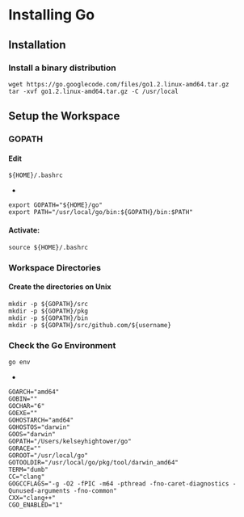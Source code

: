 # Installing Go

## Installation

### Install a binary distribution
 
    wget https://go.googlecode.com/files/go1.2.linux-amd64.tar.gz
    tar -xvf go1.2.linux-amd64.tar.gz -C /usr/local

## Setup the Workspace

### GOPATH

#### Edit

    ${HOME}/.bashrc

-

    export GOPATH="${HOME}/go"
    export PATH="/usr/local/go/bin:${GOPATH}/bin:$PATH"

#### Activate:

    source ${HOME}/.bashrc

### Workspace Directories

#### Create the directories on Unix

    mkdir -p ${GOPATH}/src
    mkdir -p ${GOPATH}/pkg
    mkdir -p ${GOPATH}/bin
    mkdir -p ${GOPATH}/src/github.com/${username}

### Check the Go Environment

    go env

-

	GOARCH="amd64"
	GOBIN=""
	GOCHAR="6"
	GOEXE=""
	GOHOSTARCH="amd64"
	GOHOSTOS="darwin"
	GOOS="darwin"
	GOPATH="/Users/kelseyhightower/go"
	GORACE=""
	GOROOT="/usr/local/go"
	GOTOOLDIR="/usr/local/go/pkg/tool/darwin_amd64"
	TERM="dumb"
	CC="clang"
	GOGCCFLAGS="-g -O2 -fPIC -m64 -pthread -fno-caret-diagnostics -Qunused-arguments -fno-common"
	CXX="clang++"
	CGO_ENABLED="1"
